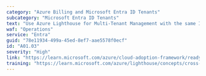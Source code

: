 ```yaml
---
category: "Azure Billing and Microsoft Entra ID Tenants"
subcategory: "Microsoft Entra ID Tenants"
text: "Use Azure Lighthouse for Multi-Tenant Management with the same IDs."
waf: "Operations"
service: "Entra"
guid: "78e11934-499a-45ed-8ef7-aae5578f0ecf"
id: "A01.03"
severity: "High"
link: "https://learn.microsoft.com/azure/cloud-adoption-framework/ready/landing-zone/design-area/multi-tenant/lighthouse"
training: "https://learn.microsoft.com/azure/lighthouse/concepts/cross-tenant-management-experience"
---
```

